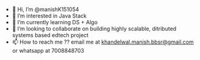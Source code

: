 - 👋 Hi, I’m @manishK151054
- 👀 I’m interested in Java Stack
- 🌱 I’m currently learning DS + Algo
- 💞️ I’m looking to collaborate on building highly scalable, ditributed systems based edtech project
- 📫 How to reach me ?? email me at khandelwal.manish.bbsr@gmail.com or whatsapp at 7008848703

<!---
manishK151054/manishK151054 is a ✨ special ✨ repository because its `README.md` (this file) appears on your GitHub profile.
You can click the Preview link to take a look at your changes.
--->

